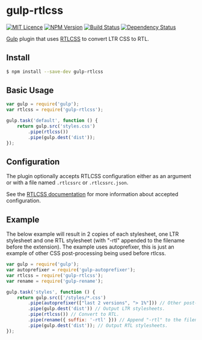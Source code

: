 # gulp-rtlcss

[![MIT Licence][licence-image]][licence-url] [![NPM Version][npm-image]][npm-url] [![Build Status][travis-image]][travis-url] [![Dependency Status][david-dm-image]][david-dm-url]

[Gulp](http://gulpjs.com) plugin that uses [RTLCSS](https://github.com/MohammadYounes/rtlcss) to convert LTR CSS to RTL.

## Install

```bash
$ npm install --save-dev gulp-rtlcss
```

## Basic Usage

```js
var gulp = require('gulp');
var rtlcss = require('gulp-rtlcss');

gulp.task('default', function () {
	return gulp.src('styles.css')
		.pipe(rtlcss())
		.pipe(gulp.dest('dist'));
});
```
## Configuration

The plugin optionally accepts RTLCSS configuration either as an argument or with a file named `.rtlcssrc` or `.rtlcssrc.json`.

See the [RTLCSS documentation](https://github.com/MohammadYounes/rtlcss) for more information about accepted configuration.

## Example

The below example will result in 2 copies of each stylesheet, one LTR stylesheet and one RTL stylesheet (with "-rtl" appended to the filename before the extension). The example uses autoprefixer, this is just an example of other CSS post-processing being used before rtlcss.

```js
var gulp = require('gulp');
var autoprefixer = require('gulp-autoprefixer');
var rtlcss = require('gulp-rtlcss');
var rename = require('gulp-rename');

gulp.task('styles', function () {
    return gulp.src(['/styles/*.css')
        .pipe(autoprefixer(["last 2 versions", "> 1%"])) // Other post-processing.
        .pipe(gulp.dest('dist')) // Output LTR stylesheets.
        .pipe(rtlcss()) // Convert to RTL.
        .pipe(rename({ suffix: '-rtl' })) // Append "-rtl" to the filename.
        .pipe(gulp.dest('dist')); // Output RTL stylesheets.
});
```

[david-dm-image]: http://img.shields.io/david/jjlharrison/gulp-rtlcss.svg?style=flat
[david-dm-url]: https://david-dm.org/jjlharrison/gulp-rtlcss
[npm-image]: http://img.shields.io/npm/v/gulp-rtlcss.svg?style=flat
[npm-url]: https://www.npmjs.org/package/gulp-rtlcss
[travis-image]: http://img.shields.io/travis/jjlharrison/gulp-rtlcss.svg?style=flat
[travis-url]: https://travis-ci.org/jjlharrison/gulp-rtlcss
[licence-image]: http://img.shields.io/npm/l/gulp-rtlcss.svg?style=flat
[licence-url]: https://tldrlegal.com/license/mit-license
